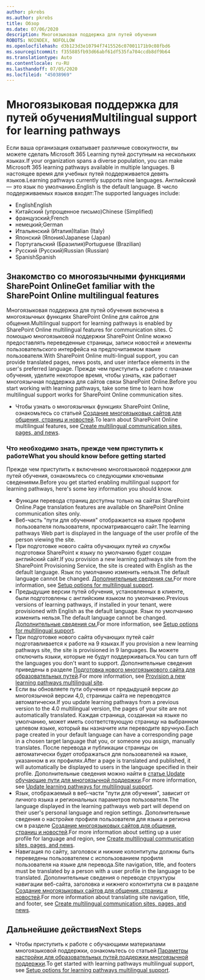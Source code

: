 ```yaml
---
author: pkrebs
ms.author: pkrebs
title: Обзор
ms.date: 07/06/2020
description: Многоязыковая поддержка для путей обучения
ROBOTS: NOINDEX, NOFOLLOW
ms.openlocfilehash: d3b123d3e10794f7415526c07001171b9c08fbd6
ms.sourcegitcommit: f355885fb93d66abf61df535fa704ccdb8df9b64
ms.translationtype: Auto
ms.contentlocale: ru-RU
ms.lasthandoff: 07/05/2020
ms.locfileid: "45038969"
---
```

# <a name="multilingual-support-for-learning-pathways"></a><span data-ttu-id="72791-103">Многоязыковая поддержка для путей обучения</span><span class="sxs-lookup"><span data-stu-id="72791-103">Multilingual support for learning pathways</span></span>

<span data-ttu-id="72791-104">Если ваша организация охватывает различные совокупности, вы можете сделать Microsoft 365 Learning путей доступным на нескольких языках.</span><span class="sxs-lookup"><span data-stu-id="72791-104">If your organization spans a diverse population, you can make Microsoft 365 learning pathways available in multiple languages.</span></span> <span data-ttu-id="72791-105">В настоящее время для учебных путей поддерживается девять языков.</span><span class="sxs-lookup"><span data-stu-id="72791-105">Learning pathways currently supports nine languages.</span></span> <span data-ttu-id="72791-106">Английский — это язык по умолчанию.</span><span class="sxs-lookup"><span data-stu-id="72791-106">English is the default language.</span></span> <span data-ttu-id="72791-107">В число поддерживаемых языков входят:</span><span class="sxs-lookup"><span data-stu-id="72791-107">The supported languages include:</span></span>   

- <span data-ttu-id="72791-108">English</span><span class="sxs-lookup"><span data-stu-id="72791-108">English</span></span>    
- <span data-ttu-id="72791-109">Китайский (упрощенное письмо)</span><span class="sxs-lookup"><span data-stu-id="72791-109">Chinese (Simplified)</span></span>
- <span data-ttu-id="72791-110">французский;</span><span class="sxs-lookup"><span data-stu-id="72791-110">French</span></span>
- <span data-ttu-id="72791-111">немецкий;</span><span class="sxs-lookup"><span data-stu-id="72791-111">German</span></span>
- <span data-ttu-id="72791-112">Итальянский (Италия)</span><span class="sxs-lookup"><span data-stu-id="72791-112">Italian (Italy)</span></span>
- <span data-ttu-id="72791-113">Японский (Япония)</span><span class="sxs-lookup"><span data-stu-id="72791-113">Japanese (Japan)</span></span>
- <span data-ttu-id="72791-114">Португальский (Бразилия)</span><span class="sxs-lookup"><span data-stu-id="72791-114">Portuguese (Brazilian)</span></span>
- <span data-ttu-id="72791-115">Русский (Русский)</span><span class="sxs-lookup"><span data-stu-id="72791-115">Russian (Russian)</span></span>
- <span data-ttu-id="72791-116">Spanish</span><span class="sxs-lookup"><span data-stu-id="72791-116">Spanish</span></span>

## <a name="get-familiar-with-the-sharepoint-online-multilingual-features"></a><span data-ttu-id="72791-117">Знакомство со многоязычными функциями SharePoint Online</span><span class="sxs-lookup"><span data-stu-id="72791-117">Get familiar with the SharePoint Online multilingual features</span></span>
<span data-ttu-id="72791-118">Многоязыковая поддержка для путей обучения включена в многоязычных функциях SharePoint Online для сайтов для общения.</span><span class="sxs-lookup"><span data-stu-id="72791-118">Multilingual support for learning pathways is enabled by SharePoint Online multilingual features for communication sites.</span></span>
<span data-ttu-id="72791-119">С помощью многоязыковой поддержки SharePoint Online можно предоставлять переведенные страницы, записи новостей и элементы пользовательского интерфейса на предпочитаемом языке пользователя.</span><span class="sxs-lookup"><span data-stu-id="72791-119">With SharePoint Online multi-lingual support, you can provide translated pages, news posts, and user interface elements in the user's preferred language.</span></span> <span data-ttu-id="72791-120">Прежде чем приступить к работе с планами обучения, уделите некоторое время, чтобы узнать, как работает многоязычная поддержка для сайтов связи SharePoint Online.</span><span class="sxs-lookup"><span data-stu-id="72791-120">Before you start working with learning pathways, take some time to learn how multilingual support works for SharePoint Online communication sites.</span></span> 
- <span data-ttu-id="72791-121">Чтобы узнать о многоязычных функциях SharePoint Online, ознакомьтесь со статьей [Создание многоязыковых сайтов для общения, страниц и новостей](https://support.office.com/article/2bb7d610-5453-41c6-a0e8-6f40b3ed750c).</span><span class="sxs-lookup"><span data-stu-id="72791-121">To learn about SharePoint Online multilingual features, see [Create multilingual communication sites, pages, and news](https://support.office.com/article/2bb7d610-5453-41c6-a0e8-6f40b3ed750c).</span></span> 

### <a name="what-you-should-know-before-getting-started"></a><span data-ttu-id="72791-122">Что необходимо знать, прежде чем приступить к работе</span><span class="sxs-lookup"><span data-stu-id="72791-122">What you should know before getting started</span></span> 
<span data-ttu-id="72791-123">Прежде чем приступить к включению многоязыковой поддержки для путей обучения, ознакомьтесь со следующими ключевыми сведениями.</span><span class="sxs-lookup"><span data-stu-id="72791-123">Before you get started enabling multilingual support for learning pathways, here's some key information you should know.</span></span> 

- <span data-ttu-id="72791-124">Функции перевода страниц доступны только на сайтах SharePoint Online.</span><span class="sxs-lookup"><span data-stu-id="72791-124">Page translation features are available on SharePoint Online communication sites only.</span></span>
- <span data-ttu-id="72791-125">Веб-часть "пути для обучения" отображается на языке профиля пользователя пользователя, просматривающего сайт.</span><span class="sxs-lookup"><span data-stu-id="72791-125">The learning pathways Web part is displayed in the language of the user profile of the person viewing the site.</span></span>   
- <span data-ttu-id="72791-126">При подготовке нового сайта обучающих путей из службы подготовки SharePoint к языку по умолчанию будет создан английский сайт.</span><span class="sxs-lookup"><span data-stu-id="72791-126">If you provision a new learning pathways site from the SharePoint Provisioning Service, the site is created with English as the default language.</span></span> <span data-ttu-id="72791-127">Язык по умолчанию изменить нельзя.</span><span class="sxs-lookup"><span data-stu-id="72791-127">The default language cannot be changed.</span></span> <span data-ttu-id="72791-128">[Дополнительные сведения см.](https://docs.microsoft.com/office365/customlearning/custom_setupoptions_ml)</span><span class="sxs-lookup"><span data-stu-id="72791-128">For more information, see [Setup options for multilingual support](https://docs.microsoft.com/office365/customlearning/custom_setupoptions_ml).</span></span>
- <span data-ttu-id="72791-129">Предыдущие версии путей обучения, установленных в клиенте, были подготовлены с английским языком по умолчанию.</span><span class="sxs-lookup"><span data-stu-id="72791-129">Previous versions of learning pathways, if installed in your tenant, were provisioned with English as the default language.</span></span> <span data-ttu-id="72791-130">Язык по умолчанию изменить нельзя.</span><span class="sxs-lookup"><span data-stu-id="72791-130">The default language cannot be changed.</span></span> <span data-ttu-id="72791-131">[Дополнительные сведения см.](https://docs.microsoft.com/office365/customlearning/custom_setupoptions_ml)</span><span class="sxs-lookup"><span data-stu-id="72791-131">For more information, see [Setup options for multilingual support](https://docs.microsoft.com/office365/customlearning/custom_setupoptions_ml).</span></span>
- <span data-ttu-id="72791-132">При подготовке нового сайта обучающих путей сайт подготавливается к работе на 9 языках.</span><span class="sxs-lookup"><span data-stu-id="72791-132">If you provision a new learning pathways site, the site is provisioned in 9 languages.</span></span> <span data-ttu-id="72791-133">Вы можете отключить языки, которые не будут поддерживаться.</span><span class="sxs-lookup"><span data-stu-id="72791-133">You can turn off the languages you don't want to support.</span></span> <span data-ttu-id="72791-134">Дополнительные сведения приведены в разделе [Подготовка нового многоязыкового сайта для образовательных путей](https://docs.microsoft.com/office365/customlearning/custom_provision_ml).</span><span class="sxs-lookup"><span data-stu-id="72791-134">For more information, see [Provision a new learning pathways multilingual site](https://docs.microsoft.com/office365/customlearning/custom_provision_ml).</span></span>  
- <span data-ttu-id="72791-135">Если вы обновляете пути обучения от предыдущей версии до многоязычной версии 4,0, страницы сайта не переводятся автоматически.</span><span class="sxs-lookup"><span data-stu-id="72791-135">If you update learning pathways from a previous version to the 4.0 multilingual version, the pages of your site are not automatically translated.</span></span> <span data-ttu-id="72791-136">Каждая страница, созданная на языке по умолчанию, может иметь соответствующую страницу на выбранном целевом языке, который вы назначите или переводите вручную.</span><span class="sxs-lookup"><span data-stu-id="72791-136">Each page created in your default language can have a corresponding page in a chosen target language that you, or someone you assign, manually translates.</span></span> <span data-ttu-id="72791-137">После перевода и публикации страницы он автоматически будет отображаться для пользователей на языке, указанном в их профилях.</span><span class="sxs-lookup"><span data-stu-id="72791-137">After a page is translated and published, it will automatically be displayed to users in the language specified in their profile.</span></span> <span data-ttu-id="72791-138">Дополнительные сведения можно найти в [статье Update обучающие пути для многоязычной поддержки](https://docs.microsoft.com/office365/customlearning/custom_update_ml).</span><span class="sxs-lookup"><span data-stu-id="72791-138">For more information, see [Update learning pathways for multilingual support](https://docs.microsoft.com/office365/customlearning/custom_update_ml).</span></span> 
- <span data-ttu-id="72791-139">Язык, отображаемый в веб-части "пути для обучения", зависит от личного языка и региональных параметров пользователя.</span><span class="sxs-lookup"><span data-stu-id="72791-139">The language displayed in the learning pathways web part will depend on their user's personal language and region settings.</span></span> <span data-ttu-id="72791-140">Дополнительные сведения о настройке профиля пользователя для языка и региона см в разделе [Создание многоязыковых сайтов для общения, страниц и новостей](https://support.office.com/article/2bb7d610-5453-41c6-a0e8-6f40b3ed750c).</span><span class="sxs-lookup"><span data-stu-id="72791-140">For more information about setting up a user profile for language and region, see [Create multilingual communication sites, pages, and news](https://support.office.com/article/2bb7d610-5453-41c6-a0e8-6f40b3ed750c).</span></span> 
- <span data-ttu-id="72791-141">Навигация по сайту, заголовок и нижние колонтитулы должны быть переведены пользователем с использованием профиля пользователя на языке для перевода.</span><span class="sxs-lookup"><span data-stu-id="72791-141">Site navigation, title, and footers must be translated by a person with a user profile in the language to be translated.</span></span> <span data-ttu-id="72791-142">Дополнительные сведения о переводе структуры навигации веб-сайта, заголовка и нижнего колонтитула см в разделе [Создание многоязыковых сайтов для общения, страниц и новостей](https://support.office.com/article/2bb7d610-5453-41c6-a0e8-6f40b3ed750c).</span><span class="sxs-lookup"><span data-stu-id="72791-142">For more information about translating site navigation, title, and footer, see [Create multilingual communication sites, pages, and news](https://support.office.com/article/2bb7d610-5453-41c6-a0e8-6f40b3ed750c).</span></span>

## <a name="next-steps"></a><span data-ttu-id="72791-143">Дальнейшие действия</span><span class="sxs-lookup"><span data-stu-id="72791-143">Next Steps</span></span>
- <span data-ttu-id="72791-144">Чтобы приступить к работе с обучающими материалами многоязыковой поддержки, ознакомьтесь со статьей [Параметры настройки для образовательных путей поддержки многоязычной поддержки](https://docs.microsoft.com/office365/customlearning/custom_setupoptions_ml).</span><span class="sxs-lookup"><span data-stu-id="72791-144">To get started with learning pathways multilingual support, see [Setup options for learning pathways multilingual support](https://docs.microsoft.com/office365/customlearning/custom_setupoptions_ml).</span></span>